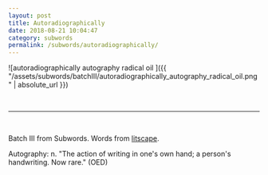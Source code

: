 ```yaml
---
layout: post
title: Autoradiographically 
date: 2018-08-21 10:04:47
category: subwords
permalink: /subwords/autoradiographically/ 
---
```


![autoradiographically autography radical oil ]({{ "/assets/subwords/batchIII/autoradiographically_autography_radical_oil.png" | absolute_url }})


&nbsp;

---

&nbsp;

Batch III from Subwords. Words from [litscape](https://www.litscape.com/).

Autography: n. "The action of writing in one's own hand; a person's handwriting. Now rare." (OED) 
